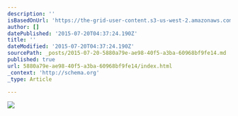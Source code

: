 ```yaml
---
description: ''
isBasedOnUrl: 'https://the-grid-user-content.s3-us-west-2.amazonaws.com/be84a28b-89f2-498a-9d7b-ac4bd8d35982.jpg'
author: []
datePublished: '2015-07-20T04:37:24.190Z'
title: ''
dateModified: '2015-07-20T04:37:24.190Z'
sourcePath: _posts/2015-07-20-5880a79e-ae98-40f5-a3ba-60968bf9fe14.md
published: true
url: 5880a79e-ae98-40f5-a3ba-60968bf9fe14/index.html
_context: 'http://schema.org'
_type: Article

---
```

![](https://the-grid-user-content.s3-us-west-2.amazonaws.com/be84a28b-89f2-498a-9d7b-ac4bd8d35982.jpg)
